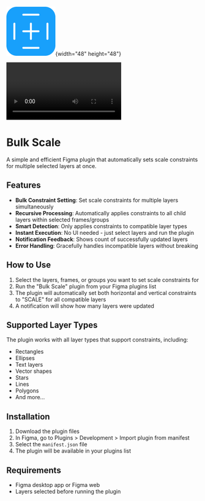 ![Icon](icon.png){width="48" height="48"}

![Promo Video](promo.mp4)

# Bulk Scale

A simple and efficient Figma plugin that automatically sets scale constraints for multiple selected layers at once.

## Features

- **Bulk Constraint Setting**: Set scale constraints for multiple layers simultaneously
- **Recursive Processing**: Automatically applies constraints to all child layers within selected frames/groups
- **Smart Detection**: Only applies constraints to compatible layer types
- **Instant Execution**: No UI needed - just select layers and run the plugin
- **Notification Feedback**: Shows count of successfully updated layers
- **Error Handling**: Gracefully handles incompatible layers without breaking

## How to Use

1. Select the layers, frames, or groups you want to set scale constraints for
2. Run the "Bulk Scale" plugin from your Figma plugins list
3. The plugin will automatically set both horizontal and vertical constraints to "SCALE" for all compatible layers
4. A notification will show how many layers were updated

## Supported Layer Types

The plugin works with all layer types that support constraints, including:
- Rectangles
- Ellipses
- Text layers
- Vector shapes
- Stars
- Lines
- Polygons
- And more...

## Installation

1. Download the plugin files
2. In Figma, go to Plugins > Development > Import plugin from manifest
3. Select the `manifest.json` file
4. The plugin will be available in your plugins list

## Requirements

- Figma desktop app or Figma web
- Layers selected before running the plugin 